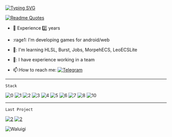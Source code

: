 [![Typing SVG](https://readme-typing-svg.herokuapp.com?font=Fira+Code&size=30&duration=2000&pause=500&color=F7F393&background=FF390000&width=435&lines=Hi!+My+name+is+Daniil;I+am+a+Unity+developer)](https://git.io/typing-svg)

[![Readme Quotes](https://quotes-github-readme.vercel.app/api?type=horizontal&theme=dark)](https://github.com/piyushsuthar/github-readme-quotes)


- :office: Experience 2️⃣ years

- :rage1: I'm developing games for android/web

- 🧠: I'm learning HLSL, Burst, Jobs, MorpehECS, LeoECSLite

- 👯: I have experience working in a team

- 📫:How to reach me: [![Telegram](https://img.shields.io/badge/-plastfw-blue?style=flat&logo=Telegram&logoColor=white)](https://t.me/plastfw)

---

```
Stack
```
![0](https://img.shields.io/badge/-OOP-orange?style=for-the-badge&logo=git&logoColor=white)
![1](https://img.shields.io/badge/-DoTween-orange?style=for-the-badge&logo=git&logoColor=white)
![2](https://img.shields.io/badge/-Cinemachine-orange?style=for-the-badge&logo=git&logoColor=white)
![3](https://img.shields.io/badge/-LINQ-orange?style=for-the-badge&logo=git&logoColor=white)
![4](https://img.shields.io/badge/-RayFire-orange?style=for-the-badge&logo=git&logoColor=white)
![5](https://img.shields.io/badge/-GameAnalytics-orange?style=for-the-badge&logo=git&logoColor=white)
![6](https://img.shields.io/badge/-SDK-orange?style=for-the-badge&logo=git&logoColor=white)
![7](https://img.shields.io/badge/-SOLID-orange?style=for-the-badge&logo=git&logoColor=white)
![8](https://img.shields.io/badge/-Zenject-orange?style=for-the-badge&logo=git&logoColor=white)
![10](https://img.shields.io/badge/-AdobeIllustrator-orange?style=for-the-badge&logo=git&logoColor=white)
___
```
Last Project
```
[![2](https://img.shields.io/badge/-code-fb8f53?style=for-the-badge&logo=git&logoColor=white)](https://github.com/plastfw/Toilet-Run)
[![2](https://img.shields.io/badge/-TapToPlay-fb8f53?style=for-the-badge&logo=GooglePlay&logoColor=white)](https://yandex.ru/games/app/210372?draft=true&lang=ru)

![Waluigi](https://octodex.github.com/images/spidertocat.png)
